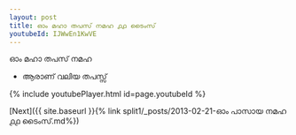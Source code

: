 ```yaml
---
layout: post
title: ഓം മഹാ തപസ് നമഹ ൧൧ ടൈംസ്
youtubeId: IJWwEn1KwVE
---
```

 
 
 ഓം മഹാ തപസ് നമഹ 
 
 -  ആരാണ് വലിയ തപസ്സ് 
 
  
 
  
 
 
 
 
 
 


{% include youtubePlayer.html id=page.youtubeId %}
 
[Next]({{ site.baseurl }}{% link  split1/_posts/2013-02-21-ഓം പാസായ നമഹ ൧൧ ടൈംസ്.md%})
 
